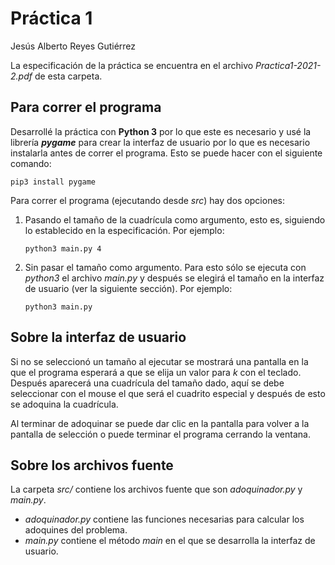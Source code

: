 # Práctica 1

Jesús Alberto Reyes Gutiérrez

La especificación de la práctica se encuentra en el archivo
_Practica1-2021-2.pdf_ de esta carpeta.

## Para correr el programa

Desarrollé la práctica con **Python 3** por lo que este es necesario y 
usé la librería _**pygame**_ para crear la interfaz de usuario por lo
que es necesario instalarla antes de correr el programa. Esto se puede
hacer con el siguiente comando:

```
pip3 install pygame
```

Para correr el programa (ejecutando desde _src_) hay dos opciones:

1. Pasando el tamaño de la cuadrícula como argumento, esto es,
   siguiendo lo establecido en la especificación. Por ejemplo:
   
   ```
   python3 main.py 4
   ```
   
2. Sin pasar el tamaño como argumento. Para esto sólo se ejecuta con
   _python3_ el archivo _main.py_ y después se elegirá el tamaño en la 
   interfaz de usuario (ver la siguiente sección). Por ejemplo:
   
   ```
   python3 main.py
   ```

## Sobre la interfaz de usuario
Si no se seleccionó un tamaño al ejecutar se mostrará una pantalla en
la que el programa esperará a que se elija un valor para _k_ con el
teclado. Después aparecerá una cuadrícula del tamaño dado, aquí se debe
seleccionar con el mouse el que será el cuadrito especial y después de
esto se adoquina la cuadrícula.

Al terminar de adoquinar se puede dar clic en la pantalla para volver a
la pantalla de selección o puede terminar el programa cerrando la
ventana.

## Sobre los archivos fuente
La carpeta _src/_ contiene los archivos fuente que son _adoquinador.py_
y _main.py_.
* _adoquinador.py_ contiene las funciones necesarias para calcular
   los adoquines del problema.
* _main.py_ contiene el método _main_ en el que se desarrolla la
  interfaz de usuario.